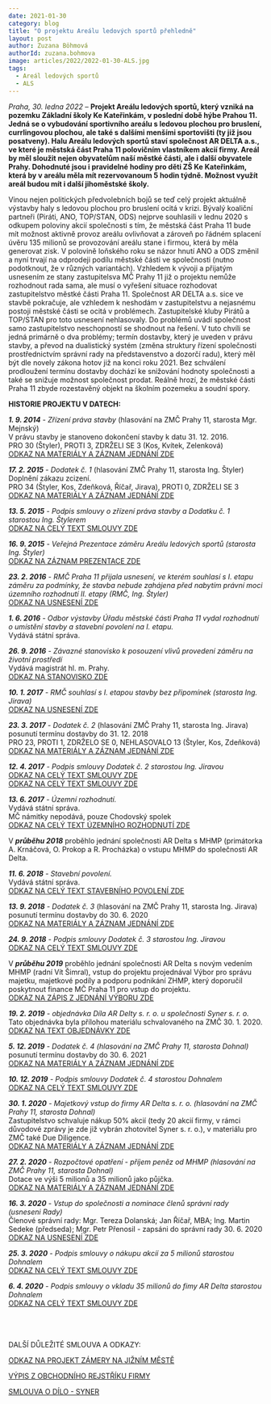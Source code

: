 ```yaml
---
date: 2021-01-30
category: blog
title: "O projektu Areálu ledových sportů přehledně"
layout: post
author: Zuzana Böhmová
authorId: zuzana.bohmova
image: articles/2022/2022-01-30-ALS.jpg
tags: 
  - Areál ledových sportů
  - ALS
---
```


*Praha, 30. ledna 2022* – **Projekt Areálu ledových sportů, který vzniká na pozemku Základní školy Ke Kateřinkám, v poslední době hýbe Prahou 11. Jedná se o vybudování sportivního areálu s ledovou plochou pro bruslení, currlingovou plochou, ale také s dalšími menšími sportovišti (ty již jsou posatveny). Halu Areálu ledových sportů staví společnost AR DELTA a.s., ve které je městská část Praha 11 polovičním vlastníkem akcií firmy. Areál by měl sloužit nejen obyvatelům naší městké části, ale i další obyvatele Prahy. Dohodnuté jsou i pravidelné hodiny pro děti ZŠ Ke Kateřinkám, která by v areálu měla mít rezervovanoum 5 hodin týdně. Možnost využít areál budou mít i další jihoměstské školy.**

Vinou nejen politických předvolebních bojů se teď celý projekt aktuálně výstavby haly s ledovou plochou pro bruslení ocitá v krizi. Bývalý koaliční partneři (Piráti, ANO, TOP/STAN, ODS) nejprve souhlasili v lednu 2020 s odkupem poloviny akcií společnosti s tím, že městská část Praha 11 bude mít možnost aktivně provoz areálu ovlivňovat a zároveň po řádném splacení úvěru  135 milionů se provozování areálu stane i firmou, která by měla generovat zisk. V polovině loňského roku se názor hnutí ANO a ODS změnil a nyní trvají na odprodeji podílu městské části ve společnosti (nutno podotknout, že v různých variantách). Vzhledem k vývoji a přijatým usnesením ze stany zastupitelsva MČ Prahy 11 již o projektu nemůže rozhodnout rada sama, ale musí o vyřešení situace rozhodovat zastupitelstvo městké části Praha 11. Společnost AR DELTA a.s. sice ve stavbě pokračuje, ale vzhledem k neshodám v zastupitelstvu a nejasnému postoji městské části se ocitá v problémech. Zastupitelské kluby Pirátů a TOP/STAN pro toto usnesení nehlasovaly. Do problémů uvádí společnost samo zastupitelstvo neschopností se shodnout na řešení. V tuto chvíli se jedná primárně o dva problémy; termín dostavby, který je uveden v právu stavby, a převod na dualistický systém (změna struktury řízení společnosti prostřednictvím správní rady na představenstvo a dozorčí radu), který měl být dle novely zákona hotov již na konci roku 2021. Bez schválení prodloužení termínu dostavby dochází ke snižování hodnoty společnosti a také se snižuje možnost společnost prodat. Reálně hrozí, že městské části Praha 11 zbyde rozestavěný objekt na školním pozemeku a soudní spory.

**HISTORIE PROJEKTU V DATECH:**

***1. 9. 2014** - Zřízení práva stavby* (hlasování na ZMČ Prahy 11, starosta Mgr. Mejnský)<br>
V právu stavby je stanoveno dokončení stavby k datu 31. 12. 2016.<br>
PRO 30 (Štyler), PROTI 3, ZDRŽELI SE 3 (Kos, Kvítek, Zelenková)<br>
[ODKAZ NA MATERIÁLY A ZÁZNAM JEDNÁNÍ ZDE](https://www.praha11.cz/redakce/index.php?lanG=cs&clanek=6504&slozka=12&as4uOriginalDomain=www.praha11.cz&as4u_protocol=https&ConfirmCookie=confirm&_gid=GA1.2.157295128.1641289295&bod=800029)

***17. 2. 2015** - Dodatek č. 1* (hlasování ZMČ Prahy 11, starosta Ing. Štyler)<br>
Doplnění zákazu zcizení.<br>
PRO 34 (Štyler, Kos, Zdeňková, Říčař, Jirava), PROTI 0, ZDRŽELI SE 3<br>
[ODKAZ NA MATERIÁLY A ZÁZNAM JEDNÁNÍ ZDE](https://www.praha11.cz/redakce/index.php?lanG=cs&clanek=6504&slozka=12&as4uOriginalDomain=www.praha11.cz&as4u_protocol=https&ConfirmCookie=confirm&_gid=GA1.2.157295128.1641289295&bod=930358)

***13. 5. 2015** - Podpis smlouvy o zřízení práva stavby a Dodatku č. 1 starostou Ing. Štylerem* <br>
[ODKAZ NA CELÝ TEXT SMLOUVY ZDE](https://smlouvy.gov.cz/smlouva/11123968?backlink=0997i)

***16. 9. 2015** - Veřejná Prezentace záměru Areálu ledových sportů (starosta Ing. Štyler)* <br>
[ODKAZ NA ZÁZNAM PREZENTACE ZDE](https://www.youtube.com/watch?v=c_rKdlHp06k&list=PLccddnHZPRuO4ukfBiSK_HMHw0G-wtPkx)

***23. 2. 2016** - RMČ Praha 11 přijala usnesení, ve kterém souhlasí s I. etapu záměru za podmínky, že stavba nebude zahájena před nabytím právní moci územního rozhodnutí II. etapy (RMČ, Ing. Štyler)*<br>
[ODKAZ NA USNESENÍ ZDE](https://www.praha11.cz/filemanager/files/20284.pdf)

***1. 6. 2016** - Odbor výstavby Úřadu městské části Praha 11 vydal rozhodnutí o umístění stavby a stavební povolení na I. etapu.*<br>
Vydává státní správa.<br>

***26. 9. 2016** - Závazné  stanovisko  k posouzení  vlivů  provedení  záměru  na  životní prostředí*<br>
Vydává magistrát hl. m. Prahy. <br>
[ODKAZ NA STANOVISKO ZDE](https://edesky.cz/dokument/526694)

***10. 1. 2017** - RMČ souhlasí s I. etapou stavby bez připomínek (starosta Ing. Jirava)*<br>
[ODKAZ NA USNESENÍ ZDE](https://www.praha11.cz/filemanager/files/20619.pdf)

***23. 3. 2017** - Dodatek č. 2* (hlasování ZMČ Prahy 11, starosta Ing. Jirava)<br>
posunutí termínu dostavby do 31. 12. 2018<br>
PRO 23, PROTI 1, ZDRŽELO SE 0, NEHLASOVALO 13 (Štyler, Kos, Zdeňková)<br>
[ODKAZ NA MATERIÁLY A ZÁZNAM JEDNÁNÍ ZDE](https://www.praha11.cz/redakce/index.php?lanG=cs&clanek=6504&slozka=12&as4uOriginalDomain=www.praha11.cz&as4u_protocol=https&ConfirmCookie=confirm&_gid=GA1.2.157295128.1641289295&bod=1644858)

***12. 4. 2017** - Podpis smlouvy Dodatek č. 2 starostou Ing. Jiravou*<br>
[ODKAZ NA CELÝ TEXT SMLOUVY ZDE](https://smlouvy.gov.cz/smlouva/11150392?backlink=nndig)<br>
[ODKAZ NA CELÝ TEXT SMLOUVY ZDE](https://smlouvy.gov.cz/smlouva/2422782?backlink=nndig)

***13. 6. 2017** - Územní rozhodnutí.*<br>
Vydává státní správa. <br>
MČ námitky nepodává, pouze Chodovský spolek<br>
[ODKAZ NA CELÝ TEXT ÚZEMNÍHO ROZHODNUTÍ ZDE](https://www.praha11.cz/filemanager/files/37169.pdf)

V ***průběhu 2018*** proběhlo jednání společnosti AR Delta s MHMP (primátorka A. Krnáčová, O. Prokop a R. Procházka) o vstupu MHMP do společnosti AR Delta.

***11. 6. 2018** - Stavební povolení.*<br>
Vydává státní správa. <br>
[ODKAZ NA CELÝ TEXT STAVEBNÍHO POVOLENÍ ZDE](https://www.praha11.cz/filemanager/files/37170.pdf)

***13. 9. 2018** - Dodatek č. 3* (hlasování na ZMČ Prahy 11, starosta Ing. Jirava)<br>
posunutí termínu dostavby do 30. 6. 2020<br>
[ODKAZ NA MATERIÁLY A ZÁZNAM JEDNÁNÍ ZDE](https://www.praha11.cz/redakce/index.php?lanG=cs&clanek=6504&slozka=12&as4uOriginalDomain=www.praha11.cz&as4u_protocol=https&ConfirmCookie=yes&_gid=GA1.2.1412897778.1643008176&bod=2138769) 

***24. 9. 2018** - Podpis smlouvy Dodatek č. 3 starostou Ing. Jiravou*<br>
[ODKAZ NA CELÝ TEXT SMLOUVY ZDE](https://smlouvy.gov.cz/smlouva/11150388?backlink=gbb9x)

V ***průběhu 2019*** proběhlo jednání společnosti AR Delta s novým vedením MHMP (radní Vít Šimral), vstup do projektu projednával Výbor pro správu majetku, majetkové podíly a podporu podnikání ZHMP, který doporučil poskytnout finance MČ Praha 11 pro vstup do projektu.<br>
[ODKAZ NA ZÁPIS Z JEDNÁNÍ VÝBORU ZDE](https://www.praha.eu/public/d9/fc/5/3037769_1031842__7_ZAPIS_z_jednani_vyboru_ZHMP__TED_.pdf)

***19. 2. 2019** - objednávka Díla AR Delty s. r. o. u společnosti Syner s. r. o.* <br>
Tato objednávka byla přílohou materiálu schvalovaného na ZMČ 30. 1. 2020.<br>
[ODKAZ NA TEXT OBJEDNÁVKY ZDE](  https://www.praha11.cz/aplikace/p11_navrhy_zmc/file.php?file=8a6c0310de89a69e48bceacffe9f1440) 

***5. 12. 2019** - Dodatek č. 4 (hlasování na ZMČ Prahy 11, starosta Dohnal)*<br>
posunutí termínu dostavby do 30. 6. 2021<br>
[ODKAZ NA MATERIÁLY A ZÁZNAM JEDNÁNÍ ZDE](https://www.praha11.cz/redakce/index.php?lanG=cs&clanek=6504&slozka=12&as4uOriginalDomain=www.praha11.cz&as4u_protocol=https&ConfirmCookie=yes&_gid=GA1.2.1412897778.1643008176&bod=2612274) 


***10. 12. 2019** - Podpis smlouvy Dodatek č. 4 starostou Dohnalem*<br>
[ODKAZ NA CELÝ TEXT SMLOUVY ZDE](https://smlouvy.gov.cz/smlouva/11471460?backlink=ga6x1) 

***30. 1. 2020** - Majetkový vstup do firmy AR Delta s. r. o. (hlasování na ZMČ Prahy 11, starosta Dohnal)*<br>
Zastupitelstvo schvaluje nákup 50% akcií (tedy 20 akcií firmy, v rámci důvodové zprávy je zde již vybrán zhotovitel Syner s. r. o.), v materiálu pro ZMČ také Due Diligence.<br>
[ODKAZ NA MATERIÁLY A ZÁZNAM JEDNÁNÍ ZDE](https://www.praha11.cz/redakce/index.php?lanG=cs&clanek=6504&slozka=12&as4uOriginalDomain=www.praha11.cz&as4u_protocol=https&ConfirmCookie=confirm&bod=2785559)

***27. 2. 2020** - Rozpočtové opatření - příjem peněz od MHMP  (hlasování na ZMČ Prahy 11, starosta Dohnal)*<br>
Dotace ve výši 5 milionů a 35 milionů jako půjčka.<br>
[ODKAZ NA MATERIÁLY A ZÁZNAM JEDNÁNÍ ZDE](https://www.praha11.cz/redakce/index.php?lanG=cs&clanek=6504&slozka=12&as4uOriginalDomain=www.praha11.cz&as4u_protocol=https&ConfirmCookie=confirm&bod=2810946)

***16. 3. 2020** - Vstup do společnosti a nominace členů správní rady (usneseni Rady)*<br>
Členové správní rady: Mgr. Tereza Dolanská; Jan Říčař, MBA; Ing. Martin Sedeke (předseda); Mgr. Petr Přenosil - zapsáni do správní rady 30. 6. 2020<br>
[ODKAZ NA USNESENÍ ZDE](https://www.praha11.cz/aplikace/smlouvy_p11/file.php?file=9d6da0915fa1a1c8501323111f5f0f57&type=1)

***25. 3. 2020** - Podpis smlouvy o nákupu akcíí za 5 milionů starostou Dohnalem*<br>
[ODKAZ NA CELÝ TEXT SMLOUVY ZDE](https://smlouvy.gov.cz/smlouva/12052620?backlink=37hkj)

***6. 4. 2020** - Podpis smlouvy o vkladu 35 milionů do fimy AR Delta starostou Dohnalem*<br>
[ODKAZ NA CELÝ TEXT SMLOUVY ZDE](https://smlouvy.gov.cz/smlouva/12141692?backlink=ljrpk)









<br>
<br>
<br>
DALŠÍ DŮLEŽITÉ SMLOUVA A ODKAZY:

[ODKAZ NA PROJEKT ZÁMERY NA JIŽNÍM MĚSTĚ](https://www.praha11.cz/cs/mestska-cast/uzemni-rozvoj-a-regenerace/zamery-na-jiznim-meste/1-areal-ledovych-sportu.html)

[VÝPIS Z OBCHODNÍHO REJSTŘÍKU FIRMY](https://or.justice.cz/ias/ui/rejstrik-firma.vysledky?subjektId=1042196&typ=UPLNY)

[SMLOUVA O DÍLO - SYNER](https://arealls.cz/wp-content/uploads/2021/09/dodavatelska-smlouva-AR-Delta-Syner1.pdf)
